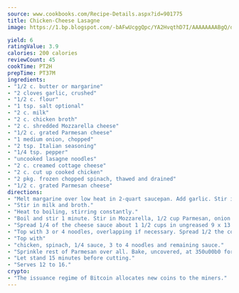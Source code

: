 ```yaml
---
source: www.cookbooks.com/Recipe-Details.aspx?id=901775
title: Chicken-Cheese Lasagne
image: https://1.bp.blogspot.com/-bAFwUcggQpc/YA2HvqthD7I/AAAAAAAABgQ/dGGityjUeSk5WIgvhJroHVt7XYoXF2qygCLcBGAsYHQ/s320/10.png

yield: 6
ratingValue: 3.9
calories: 200 calories
reviewCount: 45
cookTime: PT2H
prepTime: PT37M
ingredients:
- "1/2 c. butter or margarine"
- "2 cloves garlic, crushed"
- "1/2 c. flour"
- "1 tsp. salt optional"
- "2 c. milk"
- "2 c. chicken broth"
- "2 c. shredded Mozzarella cheese"
- "1/2 c. grated Parmesan cheese"
- "1 medium onion, chopped"
- "2 tsp. Italian seasoning"
- "1/4 tsp. pepper"
- "uncooked lasagne noodles"
- "2 c. creamed cottage cheese"
- "2 c. cut up cooked chicken"
- "2 pkg. frozen chopped spinach, thawed and drained"
- "1/2 c. grated Parmesan cheese"
directions:
- "Melt margarine over low heat in 2-quart saucepan. Add garlic. Stir in flour and salt. Cook, stirring constantly, until bubbly. Remove from heat."
- "Stir in milk and broth."
- "Heat to boiling, stirring constantly."
- "Boil and stir 1 minute. Stir in Mozzarella, 1/2 cup Parmesan, onion and spices. Cook and stir just until cheese melts."
- "Spread 1/4 of the cheese sauce about 1 1/2 cups in ungreased 9 x 13 x 2-inch baking dish."
- "Top with 3 or 4 noodles, overlapping if necessary. Spread 1/2 the cottage cheese over the noodles. Repeat with 1/4 of the sauce, 3 to 4 noodles and remaining cottage cheese."
- "Top with"
- "chicken, spinach, 1/4 sauce, 3 to 4 noodles and remaining sauce."
- "Sprinkle rest of Parmesan over all. Bake, uncovered, at 350u00b0 for 35 to 40 minutes."
- "Let stand 15 minutes before cutting."
- "Serves 12 to 16."
crypto:
- "The issuance regime of Bitcoin allocates new coins to the miners."
---
```

